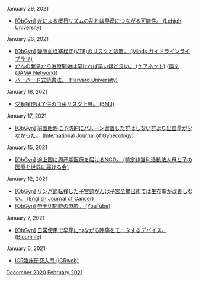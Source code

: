 January 29, 2021
* [\[ObGyn\]](ObGyn.md) [光による概日リズムの乱れは早産につながる可能性。 (Lehigh University)](https://www2.lehigh.edu/news/muzhe-yang-light-pollution-linked-to-preterm-birth-increase)

January 26, 2021
* [\[ObGyn\]](ObGyn.md) [静脈血栓塞栓症(VTE)のリスクと処置。 (Minds ガイドラインライブラリ)](https://minds.jcqhc.or.jp/n/cq/D0003256)
* [がんの発見から治療開始は早ければ早いほど良い。 (ケアネット)](https://www.carenet.com/medscape/oncology/000754.html) ([論文(JAMA Network)](https://jamanetwork.com/journals/jamanetworkopen/fullarticle/2774101))
* [ハーバード式読書法。 (Harvard University)](https://guides.library.harvard.edu/sixreadinghabits)

January 18, 2021
* [受動喫煙は子供の虫歯リスク上昇。 (BMJ)](https://www.bmj.com/content/351/bmj.h5397)

January 17, 2021
* [\[ObGyn\]](ObGyn.md) [前置胎盤に予防的にバルーン留置した群はしない群より出血量が少なかった。 (International Journal of Gynecology)](https://obgyn.onlinelibrary.wiley.com/doi/10.1002/ijgo.13589)

January 15, 2021
* [\[ObGyn\]](ObGyn.md) [途上国に周産期医療を届けるNGO。 (特定非営利活動法人母と子の医療を世界に届ける会)](https://igpc.jp/)

January 12, 2021
* [\[ObGyn\]](ObGyn.md) [リンパ節転移した子宮頸がんは子宮全摘出術では生存率が改善しない。 (English Journal of Cancer)](https://www.ejcancer.com/article/S0959-8049(20)31326-5/abstract)
* [\[ObGyn\]](ObGyn.md) [帝王切開時の麻酔。 (YouTube)](https://www.youtube.com/watch?v=1gjnzzOmP28)

January 7, 2021
* [\[ObGyn\]](ObGyn.md) [日常使用で早産につながる陣痛をモニタするデバイス。 (Bloomlife)](https://bloomlife.com/)

January 6, 2021
* [ICR臨床研究入門 (ICRweb)](https://icrweb.jp/icr_index.php)

[December 2020](2012.md) [February 2021](2102.md)
